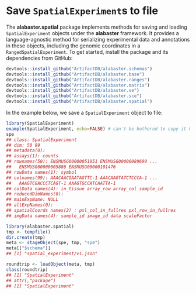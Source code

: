 # Save `SpatialExperiment`s to file

The **alabaster.spatial** package implements methods for saving and loading `SpatialExperiment` objects under the **alabaster** framework.
It provides a language-agnostic method for serializing experimental data and annotations in these objects, including the genomic coordinates in a `RangedSpatialExperiment`.
To get started, install the package and its dependencies from GitHub:

```r
devtools::install_github("ArtifactDB/alabaster.schemas")
devtools::install_github("ArtifactDB/alabaster.base")
devtools::install_github("ArtifactDB/alabaster.ranges")
devtools::install_github("ArtifactDB/alabaster.matrix")
devtools::install_github("ArtifactDB/alabaster.se")
devtools::install_github("ArtifactDB/alabaster.sce")
devtools::install_github("ArtifactDB/alabaster.spatial")
```

In the example below, we save a `SpatialExperiment` object to file:

```r
library(SpatialExperiment)
example(SpatialExperiment, echo=FALSE) # can't be bothered to copy it here.
spe
## class: SpatialExperiment
## dim: 50 99
## metadata(0):
## assays(1): counts
## rownames(50): ENSMUSG00000051951 ENSMUSG00000089699 ...
##   ENSMUSG00000005886 ENSMUSG00000101476
## rowData names(1): symbol
## colnames(99): AAACAACGAATAGTTC-1 AAACAAGTATCTCCCA-1 ...
##   AAAGTCGACCCTCAGT-1 AAAGTGCCATCAATTA-1
## colData names(4): in_tissue array_row array_col sample_id
## reducedDimNames(0):
## mainExpName: NULL
## altExpNames(0):
## spatialCoords names(2) : pxl_col_in_fullres pxl_row_in_fullres
## imgData names(4): sample_id image_id data scaleFactor

library(alabaster.spatial)
tmp <- tempfile()
dir.create(tmp)
meta <- stageObject(spe, tmp, "spe")
meta[["$schema"]]
## [1] "spatial_experiment/v1.json"

roundtrip <- loadObject(meta, tmp)
class(roundtrip)
## [1] "SpatialExperiment"
## attr(,"package")
## [1] "SpatialExperiment"
```
